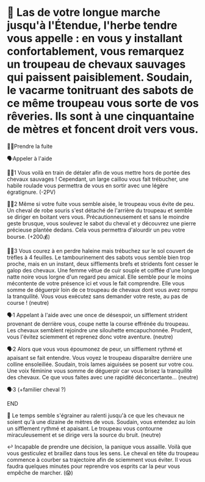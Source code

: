 # 🐎 Las de votre longue marche jusqu'à l'Étendue, l'herbe tendre vous appelle : en vous y installant confortablement, vous remarquez un troupeau de chevaux sauvages qui paissent paisiblement. Soudain, le vacarme tonitruant des sabots de ce même troupeau vous sorte de vos rêveries. Ils sont à une cinquantaine de mètres et foncent droit vers vous.

🏃‍♂️Prendre la fuite

🗣️Appeler à l'aide

🏃‍♂️1
Vous voilà en train de détaler afin de vous mettre hors de portée des chevaux sauvages ! Cependant, un large caillou vous fait trébucher, une habile roulade vous permettra de vous en sortir avec une légère égratignure.
(-2PV)

🏃‍♂️2
Même si votre fuite vous semble aisée, le troupeau vous évite de peu. Un cheval de robe souris s'est détaché de l'arrière du troupeau et semble se diriger en boitant vers vous. Précautionneusement et sans le moindre geste brusque, vous soulevez le sabot du cheval et y découvrez une pierre précieuse plantée dedans. Cela vous permettra d'alourdir un peu votre bourse. 
(+200💰)

🏃‍♂️3
Vous courez à en perdre haleine mais trébuchez sur le sol couvert de trèfles à 4 feuilles. Le tambourinement des sabots vous semble bien trop proche, mais en un instant, deux sifflements brefs et stridents font cesser le galop des chevaux. Une femme vêtue de cuir souple et coiffée d'une longue natte noire vous lorgne d'un regard peu amical. Elle semble pour le moins mécontente de votre présence ici et vous le fait comprendre. Elle vous somme de déguerpir loin de ce troupeau de chevaux dont vous avez rompu la tranquilité. Vous vous exécutez sans demander votre reste, au pas de course !
(neutre)


🗣️1
Appelant à l'aide avec une once de désespoir, un sifflement strident provenant de derrière vous, coupe nette la course effrénée du troupeau. Les chevaux semblent rejoindre une silouhette emcapuchonnée. Prudent, vous l'évitez sciemment et reprenez donc votre aventure. 
(neutre)

🗣️2
Alors que vous vous époumonez de peur, un sifflement rythmé et apaisant se fait entendre. Vous voyez le troupeau disparaître derrière une colline ensoleillée. Soudain, trois lames aiguisées se posent sur votre cou. Une voix féminine vous somme de déguerpir car vous brisez la tranquilité des chevaux. Ce que vous faites avec une rapidité déconcertante...
(neutre)

🗣️3 
(+familier cheval ?)

END

👄 Le temps semble s'égrainer au ralenti jusqu'à ce que les chevaux ne soient qu'à une dizaine de mètres de vous. Soudain, vous entendez au loin un sifflement rythmé et apaisant. Le troupeau vous contourne miraculeusement et se dirige vers la source du bruit.
(neutre)

↩️ Incapable de prendre une décision, la panique vous assaille. Voilà que vous gesticulez et braillez dans tous les sens. Le cheval en tête du troupeau commence à courber sa trajectoire afin de sciemment vous éviter. Il vous faudra quelques minutes pour reprendre vos esprits car la peur vous empêche de marcher.
(😱)
